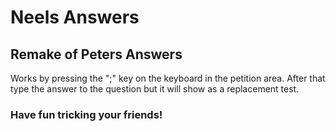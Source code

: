 <h1>Neels Answers</h1>
<h2>Remake of Peters Answers</h2>
<p>Works by pressing the ";" key on the keyboard in the petition area. After that type the answer to the question but it will show as a replacement test.</p>
<h3>Have fun tricking your friends!</h3>
